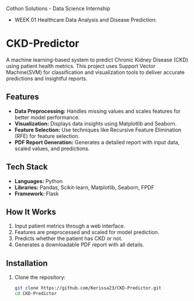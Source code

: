 Cothon Solutions - Data Science Internship 
- WEEK 01
Healthcare Data Analysis and Disease Prediction:
# CKD-Predictor
A machine learning-based system to predict Chronic Kidney Disease (CKD) using patient health metrics. This project uses Support Vector Machine(SVM) for classification and visualization tools to deliver accurate predictions and insightful reports.

## Features  
- **Data Preprocessing:** Handles missing values and scales features for better model performance.  
- **Visualization:** Displays data insights using Matplotlib and Seaborn.  
- **Feature Selection:**  Use techniques like Recursive Feature Elimination (RFE) for feature selection.  
- **PDF Report Generation:** Generates a detailed report with input data, scaled values, and predictions.  

## Tech Stack  
- **Languages:** Python  
- **Libraries:** Pandas, Scikit-learn, Matplotlib, Seaborn, FPDF  
- **Framework:** Flask  

## How It Works  
1. Input patient metrics through a web interface.  
2. Features are preprocessed and scaled for model prediction.  
3. Predicts whether the patient has CKD or not.  
4. Generates a downloadable PDF report with all details.

## Installation  
1. Clone the repository:  
   ```bash
   git clone https://github.com/Kerissa23/CKD-Predictor.git
   cd CKD-Predictor
